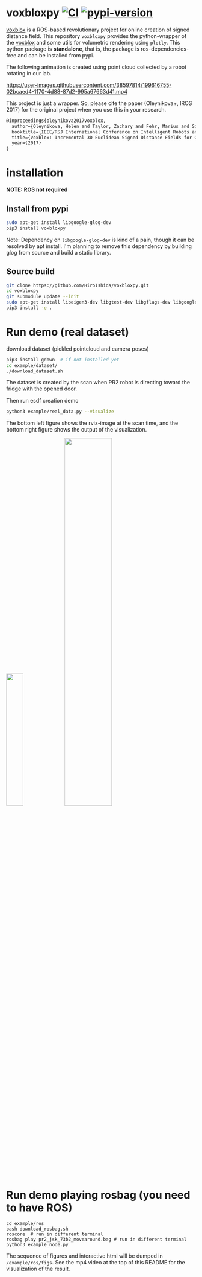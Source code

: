 # voxbloxpy [![CI](https://github.com/HiroIshida/voxbloxpy/actions/workflows/test.yaml/badge.svg)](https://github.com/HiroIshida/voxbloxpy/actions/workflows/test.yaml) [![pypi-version](https://badge.fury.io/py/voxbloxpy.svg)](https://pypi.org/project/voxbloxpy/)

[voxblox](https://github.com/ethz-asl/voxblox) is a ROS-based revolutionary project for online creation of signed distance field. This repository `voxbloxpy` provides the python-wrapper of the [voxblox](https://github.com/ethz-asl/voxblox) and some utils for volumetric rendering using `plotly`. This python package is **standalone**, that is, the package is ros-dependencies-free and can be installed from pypi.

The following animation is created using point cloud collected by a robot rotating in our lab.

https://user-images.githubusercontent.com/38597814/199616755-02bcaed4-1170-4d88-87d2-995a67663d41.mp4

This project is just a wrapper. So, please cite the paper (Oleynikova+, IROS 2017) for the original project when you use this in your research.
```latex
@inproceedings{oleynikova2017voxblox,
  author={Oleynikova, Helen and Taylor, Zachary and Fehr, Marius and Siegwart, Roland and  Nieto, Juan},
  booktitle={IEEE/RSJ International Conference on Intelligent Robots and Systems (IROS)},
  title={Voxblox: Incremental 3D Euclidean Signed Distance Fields for On-Board MAV Planning},
  year={2017}
}
```



# installation
**NOTE: ROS not required**

## Install from pypi
```bash
sudo apt-get install libgoogle-glog-dev
pip3 install voxbloxpy
```
Note: Dependency on `libgoogle-glog-dev` is kind of a pain, though it can be resolved by apt install. I'm planning to remove this dependency by building glog from source and build a static library. 

## Source build
```bash
git clone https://github.com/HiroIshida/voxbloxpy.git
cd voxbloxpy
git submodule update --init
sudo apt-get install libeigen3-dev libgtest-dev libgflags-dev libgoogle-glog-dev libprotobuf-dev
pip3 install -e .
```

# Run demo (real dataset)
download dataset (pickled pointcloud and camera poses)
```bash
pip3 install gdown  # if not installed yet
cd example/dataset/
./download_dataset.sh
```
The dataset is created by the scan when PR2 robot is directing toward the fridge with the opened door.


Then run esdf creation demo
```bash
python3 example/real_data.py --visualize
```
The bottom left figure shows the rviz-image at the scan time, and the bottom right figure shows the output of the visualization.

<img src='https://user-images.githubusercontent.com/38597814/199342789-19f91722-3880-417d-b873-e0b735049496.png' width=30%> <img src='https://user-images.githubusercontent.com/38597814/199342783-a4dd2a50-ee56-46e6-ace2-8dcd48d748be.png' width=50%>

# Run demo playing rosbag (you need to have ROS)
```
cd example/ros
bash download_rosbag.sh
roscore  # run in different terminal
rosbag play pr2_jsk_73b2_movearound.bag # run in different terminal
python3 example_node.py
```
The sequence of figures and interactive html will be dumped in `/example/ros/figs`.
See the mp4 video at the top of this README for the visualization of the result.

